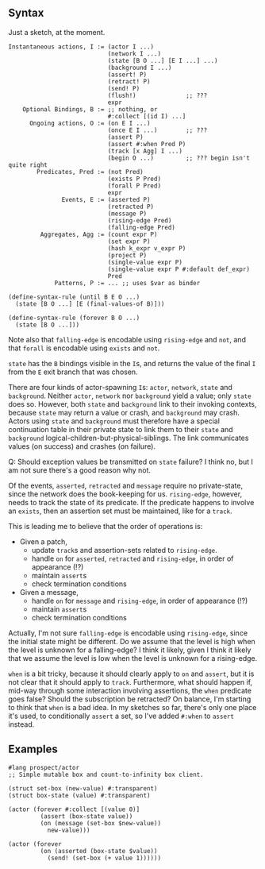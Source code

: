 ## Syntax

Just a sketch, at the moment.

	Instantaneous actions, I := (actor I ...)
	                            (network I ...)
							    (state [B O ...] [E I ...] ...)
								(background I ...)
								(assert! P)
								(retract! P)
								(send! P)
								(flush!)              ;; ???
								expr
        Optional Bindings, B := ;; nothing, or
			                    #:collect [(id I) ...]
		  Ongoing actions, O := (on E I ...)
								(once E I ...)        ;; ???
								(assert P)
								(assert #:when Pred P)
								(track [x Agg] I ...)
								(begin O ...)         ;; ??? begin isn't quite right
			Predicates, Pred := (not Pred)
								(exists P Pred)
								(forall P Pred)
								expr
				   Events, E := (asserted P)
								(retracted P)
								(message P)
								(rising-edge Pred)
								(falling-edge Pred)
             Aggregates, Agg := (count expr P)
			                    (set expr P)
								(hash k_expr v_expr P)
								(project P)
								(single-value expr P)
								(single-value expr P #:default def_expr)
								Pred
                 Patterns, P := ... ;; uses $var as binder

	(define-syntax-rule (until B E O ...)
	  (state [B O ...] [E (final-values-of B)]))

    (define-syntax-rule (forever B O ...)
	  (state [B O ...]))

Note also that `falling-edge` is encodable using `rising-edge` and
`not`, and that `forall` is encodable using `exists` and `not`.

`state` has the `B` bindings visible in the `I`s, and returns the
value of the final `I` from the `E` exit branch that was chosen.

There are four kinds of actor-spawning `I`s: `actor`, `network`,
`state` and `background`. Neither `actor`, `network` nor `background`
yield a value; only `state` does so. However, both `state` and
`background` link to their invoking contexts, because `state` may
return a value or crash, and `background` may crash. Actors using
`state` and `background` must therefore have a special continuation
table in their private state to link them to their `state` and
`background` logical-children-but-physical-siblings. The link
communicates values (on success) and crashes (on failure).

Q: Should exception values be transmitted on `state` failure? I think
no, but I am not sure there's a good reason why not.

Of the events, `asserted`, `retracted` and `message` require no
private-state, since the network does the book-keeping for us.
`rising-edge`, however, needs to track the state of its predicate. If
the predicate happens to involve an `exists`, then an assertion set
must be maintained, like for a `track`.

This is leading me to believe that the order of operations is:

 - Given a patch,
   - update `track`s and assertion-sets related to `rising-edge`.
   - handle `on` for `asserted`, `retracted` and `rising-edge`, in order of appearance (!?)
   - maintain `assert`s
   - check termination conditions
 - Given a message,
   - handle `on` for `message` and `rising-edge`, in order of appearance (!?)
   - maintain `assert`s
   - check termination conditions

Actually, I'm not sure `falling-edge` is encodable using
`rising-edge`, since the initial state might be different. Do we
assume that the level is high when the level is unknown for a
falling-edge? I think it likely, given I think it likely that we
assume the level is low when the level is unknown for a rising-edge.

`when` is a bit tricky, because it should clearly apply to `on` and
`assert`, but it is not clear that it should apply to `track`.
Furthermore, what should happen if, mid-way through some interaction
involving assertions, the `when` predicate goes false? Should the
subscription be retracted? On balance, I'm starting to think that
`when` is a bad idea. In my sketches so far, there's only one place
it's used, to conditionally `assert` a set, so I've added `#:when` to
`assert` instead.

## Examples

```racket
#lang prospect/actor
;; Simple mutable box and count-to-infinity box client.

(struct set-box (new-value) #:transparent)
(struct box-state (value) #:transparent)

(actor (forever #:collect [(value 0)]
         (assert (box-state value))
         (on (message (set-box $new-value))
           new-value)))

(actor (forever
         (on (asserted (box-state $value))
           (send! (set-box (+ value 1))))))
```
